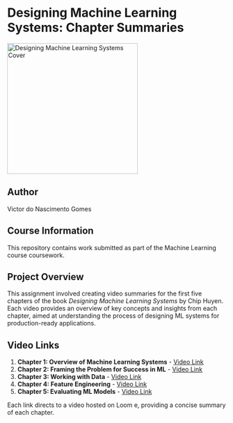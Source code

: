
# Designing Machine Learning Systems: Chapter Summaries

<p align="left">
  <img src="https://m.media-amazon.com/images/I/81aSHEzSB1L._AC_UF894,1000_QL80_.jpg" alt="Designing Machine Learning Systems Cover" width="300"/>
</p>

## Author
Victor do Nascimento Gomes

## Course Information
This repository contains work submitted as part of the Machine Learning course coursework.

## Project Overview
This assignment involved creating video summaries for the first five chapters of the book *Designing Machine Learning Systems* by Chip Huyen. Each video provides an overview of key concepts and insights from each chapter, aimed at understanding the process of designing ML systems for production-ready applications.

## Video Links
1. **Chapter 1: Overview of Machine Learning Systems** - [Video Link](https://www.loom.com/share/a5e3ceb3968c4df8a6e4e02ebfd90135?sid=ce9e9293-84bb-49ec-a96a-cbe8b00f4706)
2. **Chapter 2: Framing the Problem for Success in ML** - [Video Link](https://www.loom.com/share/791e6ad44f4e41018d4c12b82699b589?sid=dec8b39e-9898-463a-a8c1-1e1b277c5607)
3. **Chapter 3: Working with Data** - [Video Link](https://link_to_video)
4. **Chapter 4: Feature Engineering** - [Video Link](https://link_to_video)
5. **Chapter 5: Evaluating ML Models** - [Video Link](https://link_to_video)

Each link directs to a video hosted on Loom e, providing a concise summary of each chapter. 
